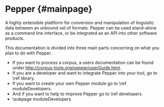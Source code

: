 Pepper {#mainpage}
======

A highly extensible plattform for conversion and manipulation of linguistic data between an unbound set of formats. Pepper can be used stand-alone as a command line interface, or be integrated as an API into other software products. 


This documentation is divided into three main parts concerning on what you plan to do with Pepper.

- If you want to process a corpus, a users documentation can be found under http://corpus-tools.org/pepper/userGuide.html.
- If you are a developer and want to integrate Pepper into your tool, go to \ref library. 
- If you want to create your own Pepper module go to \ref moduleDevelopers.
- And if you want to help to improve Pepper go to \ref developers.
- \subpage moduleDevelopers